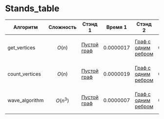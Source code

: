 # Stands_table
|Алгоритм|Сложность|Стэнд 1|Время 1|Стэнд 2|Время 2|Стэнд 3|Время 3|Стэнд 4|Время 4|Стэнд 5|Время 5|Стэнд 6|Время 6|Стэнд 7|Время 7|Стэнд 8|Время 8|Стэнд 9|Время 9|Стэнд 10|Время 10|
|-|-|-|-|-|-|-|-|-|-|-|-|-|-|-|-|-|-|-|-|-|-|
|get_vertices|$$O(n)$$ |[Пустой граф](https://github.com/DenisTyumin/Fundamental_Algorithms/blob/main/STAND_get_vertices/STAND_get_vertices_1.py)|0.0000017|[Граф с одним ребром](https://github.com/DenisTyumin/Fundamental_Algorithms/blob/main/STAND_get_vertices/STAND_get_vertices_2.py)|0.0000031|[Граф с несколькими ребрами](https://github.com/DenisTyumin/Fundamental_Algorithms/blob/main/STAND_get_vertices/STAND_get_vertices_3.py)|0.0000041|[Граф с повторяющимися вершинами в разных ребрах](https://github.com/DenisTyumin/Fundamental_Algorithms/blob/main/STAND_get_vertices/STAND_get_vertices_4.py)|0.0000041|[Граф со строковыми вершинами](https://github.com/DenisTyumin/Fundamental_Algorithms/blob/main/STAND_get_vertices/STAND_get_vertices_5.py)|0.0000035|[Граф с вершинами разных типов](https://github.com/DenisTyumin/Fundamental_Algorithms/blob/main/STAND_get_vertices/STAND_get_vertices_6.py)|0.0000042|[Количество ребер: 100](https://github.com/DenisTyumin/Fundamental_Algorithms/blob/main/STAND_get_vertices/STAND_get_vertices_amount_of_data.py)|0.0000153|[Количество ребер: 1000](https://github.com/DenisTyumin/Fundamental_Algorithms/blob/main/STAND_get_vertices/STAND_get_vertices_amount_of_data.py)|0.0001864|[Количество ребер: 10000](https://github.com/DenisTyumin/Fundamental_Algorithms/blob/main/STAND_get_vertices/STAND_get_vertices_amount_of_data.py)|0.0010567|[Количество ребер: 100000](https://github.com/DenisTyumin/Fundamental_Algorithms/blob/main/STAND_get_vertices/STAND_get_vertices_amount_of_data.py)|0.0166491|
|count_vertices|$$O(n)$$ |[Пустой граф](https://github.com/DenisTyumin/Fundamental_Algorithms/blob/main/STAND_count_vertices/STAND_count_vertices_1.py)|0.0000019|[Граф с одним ребром](https://github.com/DenisTyumin/Fundamental_Algorithms/blob/main/STAND_count_vertices/STAND_count_vertices_2.py)|0.0000023|[Граф с несколькими ребрами](https://github.com/DenisTyumin/Fundamental_Algorithms/blob/main/STAND_count_vertices/STAND_count_vertices_3.py)|0.0000041|[Граф с повторяющимися вершинами в разных ребрах](https://github.com/DenisTyumin/Fundamental_Algorithms/blob/main/STAND_count_vertices/STAND_count_vertices_4.py)|0.0000038|[Граф со строковыми вершинами](https://github.com/DenisTyumin/Fundamental_Algorithms/blob/main/STAND_count_vertices/STAND_count_vertices_5.py)|0.0000032|[Граф с вершинами разных типов](https://github.com/DenisTyumin/Fundamental_Algorithms/blob/main/STAND_count_vertices/STANDcount_vertices_6.py)|0.0000529|[Количество ребер: 100](https://github.com/DenisTyumin/Fundamental_Algorithms/blob/main/STAND_count_vertices/STAND_count_vertices_amount_of_data.py)|0.0000126|[Количество ребер: 1000](https://github.com/DenisTyumin/Fundamental_Algorithms/blob/main/STAND_count_vertices/STAND_count_vertices_amount_of_data.py)|0.0001666|[Количество ребер: 10000](https://github.com/DenisTyumin/Fundamental_Algorithms/blob/main/STAND_count_vertices/STAND_count_vertices_amount_of_data.py)|0.0009438|[Количество ребер: 100000](https://github.com/DenisTyumin/Fundamental_Algorithms/blob/main/STAND_count_vertices/STAND_count_vertices_amount_of_data.py)|0.014077|
|wave_algorithm|$$O(n^3)$$ |[Пустой граф](https://github.com/DenisTyumin/Fundamental_Algorithms/blob/main/STAND_wave_algorithm/STAND_wave_algorithm_1.py)|0.0000007|[Граф с одним ребром](https://github.com/DenisTyumin/Fundamental_Algorithms/blob/main/STAND_wave_algorithm/STAND_wave_algorithm_2.py)|0.0000066|[Граф с несколькими ребрами](https://github.com/DenisTyumin/Fundamental_Algorithms/blob/main/STAND_wave_algorithm/STAND_wave_algorithm_3.py)|0.0000092|[Граф с повторяющимися вершинами в разных ребрах](https://github.com/DenisTyumin/Fundamental_Algorithms/blob/main/STAND_wave_algorithm/STAND_wave_algorithm_4.py)|0.0000113|[Граф со строковыми вершинами](https://github.com/DenisTyumin/Fundamental_Algorithms/blob/main/STAND_wave_algorithm/STAND_wave_algorithm_5.py)|0.0000126|[Граф с вершинами разных типов](https://github.com/DenisTyumin/Fundamental_Algorithms/blob/main/STAND_wave_algorithm/STANDwave_algorithm_6.py)|0.0000086|[Количество ребер: 100](https://github.com/DenisTyumin/Fundamental_Algorithms/blob/main/STAND_wave_algorithm/STAND_wave_algorithm_amount_of_data.py)|0.0000709|[Количество ребер: 1000](https://github.com/DenisTyumin/Fundamental_Algorithms/blob/main/STAND_wave_algorithm/STAND_wave_algorithm_amount_of_data.py)|0.0005881|[Количество ребер: 10000](https://github.com/DenisTyumin/Fundamental_Algorithms/blob/main/STAND_wave_algorithm/STAND_wave_algorithm_amount_of_data.py)|0.0110595|[Количество ребер: 100000](https://github.com/DenisTyumin/Fundamental_Algorithms/blob/main/STAND_wave_algorithm/STAND_wave_algorithm_amount_of_data.py)|0.0746997|
